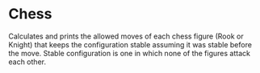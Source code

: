 # Chess

Calculates and prints the allowed moves of each chess figure (Rook or Knight) that keeps the configuration stable assuming it was stable before the move.
Stable configuration is one in which none of the figures attack each other.
